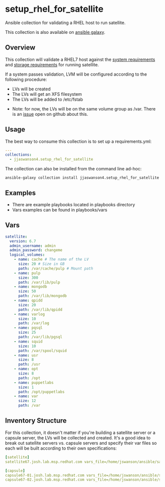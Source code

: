 # setup_rhel_for_satellite

Ansible collection for validating a RHEL host to run satellite.

This collection is also available on [ansible galaxy](https://galaxy.ansible.com/jjaswanson4/setup_rhel_for_satellite).

## Overview
This collection will validate a RHEL7 host against the [system requirements](https://access.redhat.com/documentation/en-us/red_hat_satellite/6.7/html/installing_satellite_server_from_a_connected_network/preparing-environment-for-satellite-installation#system-requirements_satellite) and [storage requirements](https://access.redhat.com/documentation/en-us/red_hat_satellite/6.7/html/installing_satellite_server_from_a_connected_network/preparing-environment-for-satellite-installation#satellite-storage-requirements_satellite) for running satellite.

If a system passes validation, LVM will be configured according to the following procedure:
- LVs will be created
- The LVs will get an XFS filesystem
- The LVs will be added to /etc/fstab

* Note: for now, the LVs will be on the same volume group as /var. There is an [issue](https://github.com/jjaswanson4/setup_rhel_for_satellite/issues/1) open on github about this.

## Usage
The best way to consume this collection is to set up a requirements.yml:
```yaml
---
collections:
  - jjaswanson4.setup_rhel_for_satellite
```
The collection can also be installed from the command line ad-hoc:
```
ansible-galaxy collection install jjaswanson4.setup_rhel_for_satellite
```

## Examples
- There are example playbooks located in playbooks directory
- Vars examples can be found in playbooks/vars

## Vars
```yaml
satellite:
  version: 6.7
  admin_username: admin
  admin_password: changeme
  logical_volumes:
    - name: cache # The name of the LV
      size: 20 # Size in GB
      path: /var/cache/pulp # Mount path
    - name: pulp
      size: 300
      path: /var/lib/pulp
    - name: mongodb
      size: 50
      path: /var/lib/mongodb
    - name: qpidd
      size: 20
      path: /var/lib/qpidd
    - name: varlog
      size: 10
      path: /var/log
    - name: pqsql
      size: 25
      path: /var/lib/pgsql
    - name: squid
      size: 10
      path: /var/spool/squid
    - name: usr
      size: 8
      path: /usr
    - name: opt
      size: 8
      path: /opt
    - name: puppetlabs
      size: 1
      path: /opt/puppetlabs
    - name: var
      size: 12
      path: /var
```

## Inventory Structure
For this collection, it doesn't matter if you're building a satellite server or a capsule server, the LVs will be collected and created. It's a good idea to break out satellite servers vs. capsule servers and specify their var files so each will be built according to their own specifications:
```yaml
[satellite]
satellite67.josh.lab.msp.redhat.com vars_file=/home/jswanson/ansible/satellite6.7-collections/satellite67.josh.lab.msp.redhat.com.vars.yml ansible_user=root

[capsule]
capsule67-01.josh.lab.msp.redhat.com vars_file=/home/jswanson/ansible/satellite6.7-collections/capsule67-01.josh.lab.msp.redhat.com.vars.yml ansible_user=root
capsule67-02.josh.lab.msp.redhat.com vars_file=/home/jswanson/ansible/satellite6.7-collections/capsule67-02.josh.lab.msp.redhat.com.vars.yml ansible_user=root
```
